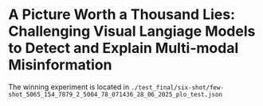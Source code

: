 # A Picture Worth a Thousand Lies: Challenging Visual Langiage Models to Detect and Explain Multi-modal Misinformation

The winning experiment is located in `./test_final/six-shot/few-shot_5065_154_7879_2_5004_78_071436_28_06_2025_plo_test.json`
